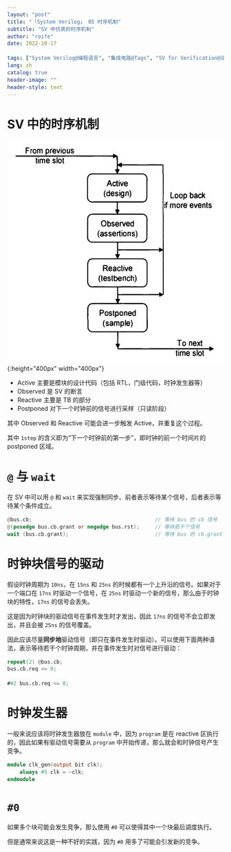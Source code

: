 ```yaml
---
layout: "post"
title: "「System Verilog」 05 时序机制"
subtitle: "SV 中仿真的时序机制"
author: "roife"
date: 2022-10-17

tags: ["System Verilog@编程语言", "集成电路@Tags", "SV for Verification@读书笔记"]
lang: zh
catalog: true
header-image: ""
header-style: text
---
```


# SV 中的时序机制

![Time Step in SV](/img/in-post/post-system-verilog/time-step.png){:height="400px" width="400px"}

- Active 主要是模块的设计代码（包括 RTL，门级代码，时钟发生器等）
- Observed 是 SV 的断言
- Reactive 主要是 TB 的部分
- Postponed 对下一个时钟前的信号进行采样（只读阶段）

其中 Observed 和 Reactive 可能会进一步触发 Active，并重复这个过程。

其中 `1step` 的含义即为“下一个时钟前的第一步”，即时钟的前一个时间片的 postponed 区域。

# `@` 与 `wait`

在 SV 中可以用 `@` 和 `wait` 来实现强制同步。前者表示等待某个信号，后者表示等待某个条件成立。

```verilog
@bus.cb;                                        // 等待 bus 的 cb 信号
@(posedge bus.cb.grant or negedge bus.rst);     // 等待若干个信号
wait (bus.cb.grant);                            // 等待 bus 的 cb.grant 信号
```

# 时钟块信号的驱动

假设时钟周期为 `10ns`，在 `15ns` 和 `25ns` 的时候都有一个上升沿的信号。如果对于一个端口在 `17ns` 时驱动一个信号，在 `25ns` 时驱动一个新的信号，那么由于时钟块的特性，`17ns` 的信号会丢失。

这是因为时钟块的驱动信号在事件发生时才发出，因此 `17ns` 的信号不会立即发出，并且会被 `25ns` 的信号覆盖。

因此应该尽量**同步地**驱动信号（即只在事件发生时驱动）。可以使用下面两种语法，表示等待若干个时钟周期，并在事件发生时对信号进行驱动：

```verilog
repeat(2) @bus.cb;
bus.cb.req <= 0;

##2 bus.cb.req <= 0;
```

# 时钟发生器

一般来说应该将时钟发生器放在 `module` 中，因为 `program` 是在 reactive 区执行的，因此如果有驱动信号需要从 `program` 中开始传递，那么就会和时钟信号产生竞争。

```verilog
module clk_gen(output bit clk);
    always #5 clk = ~clk;
endmodule
```

# `#0`

如果多个块可能会发生竞争，那么使用 `#0` 可以使得其中一个块最后调度执行。

但是通常来说这是一种不好的实践，因为 `#0` 用多了可能会引发新的竞争。
